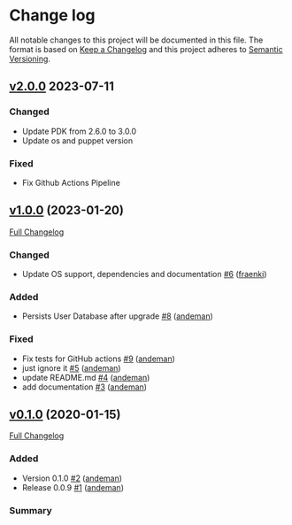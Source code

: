 # Change log
All notable changes to this project will be documented in this file.
The format is based on [Keep a Changelog](http://keepachangelog.com/en/1.0.0/)
and this project adheres to [Semantic Versioning](http://semver.org/spec/v2.0.0.html).

## [v2.0.0] 2023-07-11

### Changed
* Update PDK from 2.6.0 to 3.0.0
* Update os and puppet version

### Fixed
* Fix Github Actions Pipeline

## [v1.0.0](https://github.com/andeman/puppet-baculaweb/tree/v1.0.0) (2023-01-20)

[Full Changelog](https://github.com/andeman/puppet-baculaweb/compare/v0.1.0...v1.0.0)

### Changed

- Update OS support, dependencies and documentation [\#6](https://github.com/andeman/puppet-baculaweb/pull/6) ([fraenki](https://github.com/fraenki))

### Added

- Persists User Database after upgrade [\#8](https://github.com/andeman/puppet-baculaweb/pull/8) ([andeman](https://github.com/andeman))

### Fixed

- Fix tests for GitHub actions [\#9](https://github.com/andeman/puppet-baculaweb/pull/9) ([andeman](https://github.com/andeman))
- just ignore it [\#5](https://github.com/andeman/puppet-baculaweb/pull/5) ([andeman](https://github.com/andeman))
- update README.md [\#4](https://github.com/andeman/puppet-baculaweb/pull/4) ([andeman](https://github.com/andeman))
- add documentation [\#3](https://github.com/andeman/puppet-baculaweb/pull/3) ([andeman](https://github.com/andeman))

## [v0.1.0](https://github.com/andeman/puppet-baculaweb/tree/v0.1.0) (2020-01-15)

[Full Changelog](https://github.com/andeman/puppet-baculaweb/compare/86f97e742734dc7ad4dfa5c45d2ecb6f8722771b...v0.1.0)

### Added

- Version 0.1.0 [\#2](https://github.com/andeman/puppet-baculaweb/pull/2) ([andeman](https://github.com/andeman))
- Release 0.0.9 [\#1](https://github.com/andeman/puppet-baculaweb/pull/1) ([andeman](https://github.com/andeman))


### Summary

[Unreleased]: https://github.com/andeman/puppet-baculaweb/compare/v2.0.0...HEAD
[v2.0.0]: https://github.com/andeman/puppet-baculaweb/compare/v1.0.0...v2.0.0
[v1.0.0]: https://github.com/andeman/puppet-baculaweb/compare/v0.1.0...v1.0.0
